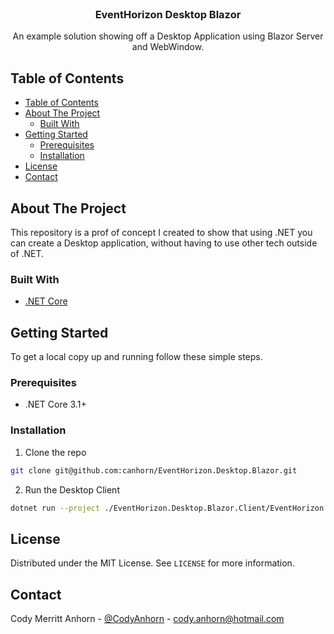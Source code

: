 <br />
<p align="center">
  <a href="https://github.com/canhorn/EventHorizon.Desktop.Blazor"></a>

  <h3 align="center">EventHorizon Desktop Blazor</h3>

  <p align="center">
  An example solution showing off a Desktop Application using Blazor Server and WebWindow.
  </p>
</p>



<!-- TABLE OF CONTENTS -->
## Table of Contents

- [Table of Contents](#table-of-contents)
- [About The Project](#about-the-project)
  - [Built With](#built-with)
- [Getting Started](#getting-started)
  - [Prerequisites](#prerequisites)
  - [Installation](#installation)
- [License](#license)
- [Contact](#contact)



<!-- ABOUT THE PROJECT -->
## About The Project

This repository is a prof of concept I created to show that using .NET you can create a Desktop application, without having to use other tech outside of .NET.


### Built With

* [.NET Core](https://dotnet.microsoft.com/)


<!-- GETTING STARTED -->
## Getting Started

To get a local copy up and running follow these simple steps.

### Prerequisites

* .NET Core 3.1+

### Installation
 
1. Clone the repo
```sh
git clone git@github.com:canhorn/EventHorizon.Desktop.Blazor.git
```
2. Run the Desktop Client 
``` sh
dotnet run --project ./EventHorizon.Desktop.Blazor.Client/EventHorizon.Desktop.Blazor.Client.csproj
```

<!-- LICENSE -->
## License

Distributed under the MIT License. See `LICENSE` for more information.


<!-- CONTACT -->
## Contact

Cody Merritt Anhorn - [@CodyAnhorn](https://twitter.com/CodyAnhorn) - cody.anhorn@hotmail.com
